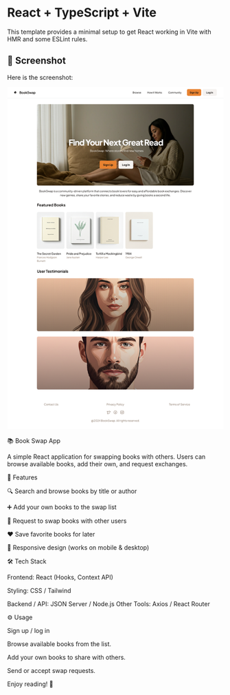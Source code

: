 # React + TypeScript + Vite

This template provides a minimal setup to get React working in Vite with HMR and some ESLint rules.

## 📸 Screenshot

Here is the screenshot:

![BookSwap](bookswap.png)

📚 Book Swap App

A simple React application for swapping books with others. Users can browse available books, add their own, and request exchanges.

🚀 Features

🔍 Search and browse books by title or author

➕ Add your own books to the swap list

🔄 Request to swap books with other users

❤️ Save favorite books for later

📱 Responsive design (works on mobile & desktop)

🛠️ Tech Stack

Frontend: React (Hooks, Context API)

Styling: CSS / Tailwind

Backend / API: JSON Server / Node.js
Other Tools: Axios / React Router

⚙️ Usage

Sign up / log in

Browse available books from the list.

Add your own books to share with others.

Send or accept swap requests.

Enjoy reading! 📖
